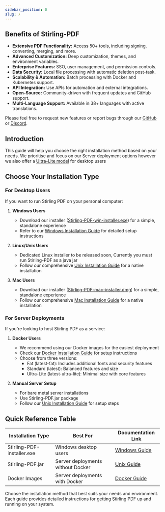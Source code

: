 ```yaml
---
sidebar_position: 0
slug: /
---
```


## Benefits of Stirling-PDF
- **Extensive PDF Functionality:** Access 50+ tools, including signing, converting, merging, and more.
- **Advanced Customization:** Deep customization, themes, and environment variables.
- **Enterprise Features:** SSO, user management, and permission controls.
- **Data Security:** Local file processing with automatic deletion post-task.
- **Scalability & Automation:** Batch processing with Docker and Kubernetes support.
- **API Integration:** Use APIs for automation and external integrations.
- **Open-Source:** Community-driven with frequent updates and GitHub support.
- **Multi-Language Support:** Available in 38+ languages with active translations.

Please feel free to request new features or report bugs through our [GitHub](https://github.com/Stirling-Tools/Stirling-PDF/issues) or [Discord](https://discord.gg/Cn8pWhQRxZ).


## Introduction 

This guide will help you choose the right installation method based on your needs.
We prioritise and focus on our Server deployment options however we also offer a [Ultra-Lite model](/Installation/Versions) for desktop users

## Choose Your Installation Type

### For Desktop Users
If you want to run Stirling PDF on your personal computer:

1. **Windows Users**
   - Download our installer ([Stirling-PDF-win-installer.exe](https://github.com/Stirling-Tools/Stirling-PDF/releases/latest/download/Stirling-PDF-win-installer.exe)) for a simple, standalone experience
   - Refer to our [Windows Installation Guide](/Installation/Windows%20Installation) for detailed setup instructions

2. **Linux/Unix Users**
   - Dedicated Linux installer to be released soon, Currently you must run Stirling-PDF as a java jar
   - Follow our comprehensive [Unix Installation Guide](/Installation/Unix%20Installation) for a native installation

2. **Mac Users**
   - Download our installer ([Stirling-PDF-mac-installer.dmg](https://github.com/Stirling-Tools/Stirling-PDF/releases/download/v0.42.0/Stirling-PDF-mac-installer.dmg)) for a simple, standalone experience
   - Follow our comprehensive [Mac Installation Guide](/Installation/Mac%20Installation) for a native installation
   
### For Server Deployments
If you're looking to host Stirling PDF as a service:

1. **Docker Users**
   - We recommend using our Docker images for the easiest deployment
   - Check our [Docker Installation Guide](/Installation/Docker%20Install) for setup instructions
   - Choose from three versions:
     - Fat (latest-fat): Includes additional fonts and security features
     - Standard (latest): Balanced features and size
     - Ultra-Lite (latest-ultra-lite): Minimal size with core features

2. **Manual Server Setup**
   - For bare metal server installations
   - Use Stirling-PDF.jar package
   - Follow our [Unix Installation Guide](/Installation/Unix%20Installation) for setup steps

## Quick Reference Table

| Installation Type | Best For | Documentation Link |
|------------------|----------|-------------------|
| Stirling-PDF-installer.exe | Windows desktop users | [Windows Guide](/Installation/Windows%20Installation) |
| Stirling-PDF.jar | Server deployments without Docker | [Unix Guide](/Installation/Unix%20Installation) |
| Docker Images | Server deployments with Docker | [Docker Guide](/Installation/Docker%20Install) |

Choose the installation method that best suits your needs and environment. Each guide provides detailed instructions for getting Stirling PDF up and running on your system.
